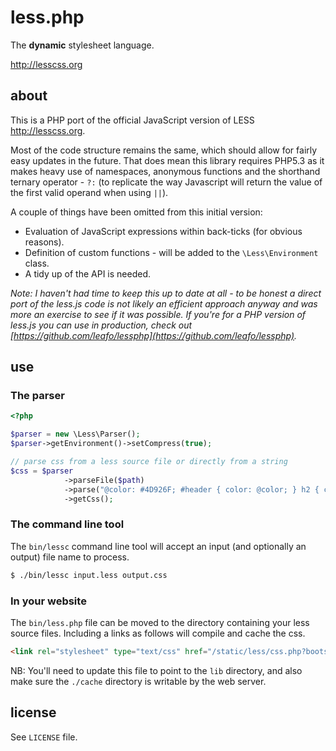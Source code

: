 less.php
========

The **dynamic** stylesheet language.

<http://lesscss.org>

about
-----

This is a PHP port of the official JavaScript version of LESS <http://lesscss.org>.

Most of the code structure remains the same, which should allow for fairly easy updates in the future. That does
mean this library requires PHP5.3 as it makes heavy use of namespaces, anonymous functions and the shorthand ternary
operator - `?:` (to replicate the way Javascript will return the value of the first valid operand when using  `||`).

A couple of things have been omitted from this initial version:

- Evaluation of JavaScript expressions within back-ticks (for obvious reasons).
- Definition of custom functions - will be added to the `\Less\Environment` class.
- A tidy up of the API is needed.

_Note: I haven't had time to keep this up to date at all - to be honest a direct port of the less.js code is not 
likely an efficient approach anyway and was more an exercise to see if it was possible. If you're for a PHP version
of less.js you can use in production, check out [https://github.com/leafo/lessphp](https://github.com/leafo/lessphp)._

use
---

### The parser

```php
<?php

$parser = new \Less\Parser();
$parser->getEnvironment()->setCompress(true);

// parse css from a less source file or directly from a string
$css = $parser
            ->parseFile($path)
            ->parse("@color: #4D926F; #header { color: @color; } h2 { color: @color; }")
            ->getCss();
```

### The command line tool

The `bin/lessc` command line tool will accept an input (and optionally an output) file name to process.

```bash
$ ./bin/lessc input.less output.css
```

### In your website

The `bin/less.php` file can be moved to the directory containing your less source files. Including a links as follows
will compile and cache the css.

```html
<link rel="stylesheet" type="text/css" href="/static/less/css.php?bootstrap.less" />
```

NB: You'll need to update this file to point to the `lib` directory, and also make sure the `./cache` directory is
writable by the web server.

license
-------

See `LICENSE` file.

